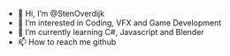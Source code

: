 - 👋 Hi, I’m @StenOverdijk
- 👀 I’m interested in Coding, VFX and Game Development
- 🌱 I’m currently learning C#, Javascript and Blender
- 📫 How to reach me github

<!---
StenOverdijk/StenOverdijk is a ✨ special ✨ repository because its `README.md` (this file) appears on your GitHub profile.
You can click the Preview link to take a look at your changes.
--->
